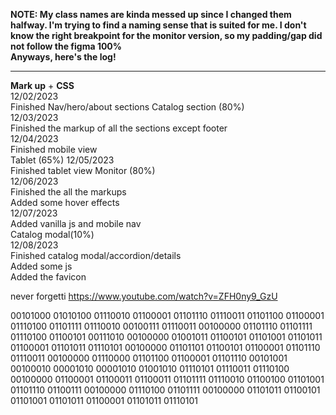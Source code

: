 **NOTE: My class names are kinda messed up since I changed them halfway. I'm trying to find a naming sense that is suited for me. I don't know the right breakpoint for the monitor version, so my padding/gap did not follow the figma 100%<br> Anyways, here's the log!** <br>

---

**Mark up** + **CSS** <br>
12/02/2023 <br>
Finished Nav/hero/about sections
Catalog section (80%) <br>
12/03/2023 <br>
Finished the markup of all the sections except footer <br>
12/04/2023 <br>
Finished mobile view <br>
Tablet (65%)
12/05/2023 <br>
Finished tablet view
Monitor (80%) <br>
12/06/2023 <br>
Finished the all the markups <br>
Added some hover effects<br>
12/07/2023 <br>
Added vanilla js and mobile nav <br>
Catalog modal(10%) <br>
12/08/2023 <br>
Finished catalog modal/accordion/details <br>
Added some js <br>
Added the favicon

never forgetti https://www.youtube.com/watch?v=ZFH0ny9_GzU

00101000 01010100 01110010 01100001 01101110 01110011 01101100 01100001 01110100 01101111 01110010 00100111 01110011 00100000 01101110 01101111 01110100 01100101 00111010 00100000 01001011 01100101 01101001 01101011 01100001 01101011 01110101 00100000 01101101 01100101 01100001 01101110 01110011 00100000 01110000 01101100 01100001 01101110 00101001 00100010 00001010 00001010 01001010 01110101 01110011 01110100 00100000 01100001 01100011 01100011 01101111 01110010 01100100 01101001 01101110 01100111 00100000 01110100 01101111 00100000 01101011 01100101 01101001 01101011 01100001 01101011 01110101
